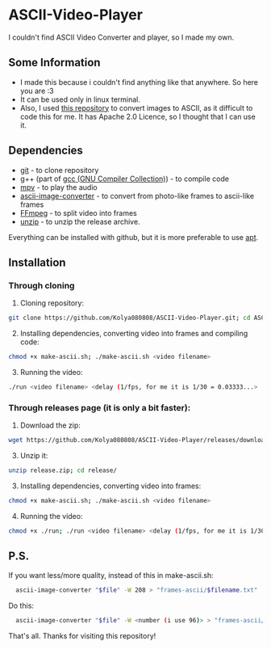 # ASCII-Video-Player
I couldn't find ASCII Video Converter and player, so I made my own. 


## Some Information
- I made this because i couldn't find anything like that anywhere. So here you are :3
- It can be used only in linux terminal.
- Also, I used [this repository](https://github.com/TheZoraiz/ascii-image-converter) to convert images to ASCII, as it difficult to code this for me. It has Apache 2.0 Licence, so I thought that I can use it. 


## Dependencies

- [git](https://github.com/git/git) - to clone repository
- g++ (part of [gcc (GNU Compiler Collection)](https://github.com/gcc-mirror/gcc)) - to compile code
- [mpv](https://github.com/mpv-player/mpv) - to play the audio
- [ascii-image-converter](https://github.com/TheZoraiz/ascii-image-converter) - to convert from photo-like frames to ascii-like frames
- [FFmpeg](https://github.com/FFmpeg/FFmpeg) - to split video into frames
- [unzip](https://github.com/LuaDist/unzip) - to unzip the release archive.

Everything can be installed with github, but it is more preferable to use [apt](https://github.com/Debian/apt).

## Installation 

### Through cloning

1. Cloning repository:
```bash
git clone https://github.com/Kolya080808/ASCII-Video-Player.git; cd ASCII-Video-Player
```
2. Installing dependencies, converting video into frames and compiling code:
```bash
chmod +x make-ascii.sh; ./make-ascii.sh <video filename>
```
3. Running the video:
```bash
./run <video filename> <delay (1/fps, for me it is 1/30 = 0.03333...>
```

### Through releases page (it is only a bit faster):

1. Download the zip:
```bash
wget https://github.com/Kolya080808/ASCII-Video-Player/releases/download/v1.0/release.zip
```
3. Unzip it:
```bash
unzip release.zip; cd release/
```
3. Installing dependencies, converting video into frames:
```bash
chmod +x make-ascii.sh; ./make-ascii.sh <video filename>
```
4. Running the video:
```bash
chmod +x ./run; ./run <video filename> <delay (1/fps, for me it is 1/30 = 0.03333...>
```

## P.S.

If you want less/more quality, instead of this in make-ascii.sh:
```bash
  ascii-image-converter "$file" -W 208 > "frames-ascii/$filename.txt"
```
Do this:
```bash
  ascii-image-converter "$file" -W <number (i use 96)> > "frames-ascii/$filename.txt"
```


That's all. Thanks for visiting this repository! 
